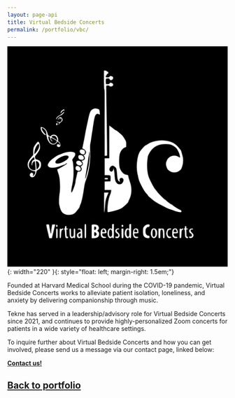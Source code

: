 ```yaml
---
layout: page-api
title: Virtual Bedside Concerts
permalink: /portfolio/vbc/
---
```


![image](/img/vbc.jpg){: width="220" }{: style="float: left; margin-right: 1.5em;"}

Founded at Harvard Medical School during the COVID-19 pandemic, Virtual Bedside Concerts works to alleviate patient isolation, loneliness, and anxiety by delivering companionship through music. 

Tekne has served in a leadership/advisory role for Virtual Bedside Concerts since 2021, and continues to provide highly-personalized Zoom concerts for patients in a wide variety of healthcare settings.

To inquire further about Virtual Bedside Concerts and how you can get involved, please send us a message via our contact page, linked below:

<p class="cta"><a href="{% link contact.md %}" class="button"><b>Contact us!</b></a></p>

## [Back to portfolio](/portfolio/)